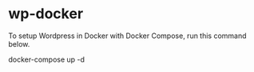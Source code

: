 # wp-docker
To setup Wordpress in Docker with Docker Compose, run this command below.

docker-compose up -d
